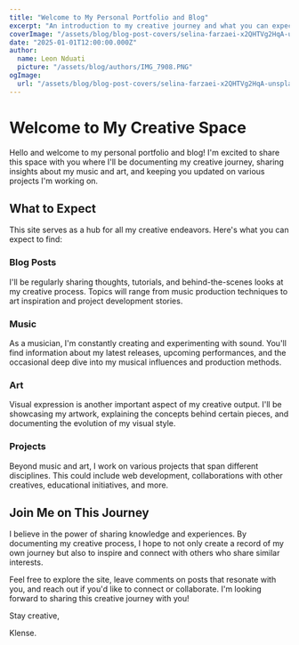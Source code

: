 ```yaml
---
title: "Welcome to My Personal Portfolio and Blog"
excerpt: "An introduction to my creative journey and what you can expect to find on this site. I'll be sharing my thoughts on music, art, and various projects I'm working on."
coverImage: "/assets/blog/blog-post-covers/selina-farzaei-x2QHTVg2HqA-unsplash.jpg"
date: "2025-01-01T12:00:00.000Z"
author:
  name: Leon Nduati
  picture: "/assets/blog/authors/IMG_7908.PNG"
ogImage:
  url: "/assets/blog/blog-post-covers/selina-farzaei-x2QHTVg2HqA-unsplash.jpg"
---
```


# Welcome to My Creative Space

Hello and welcome to my personal portfolio and blog! I'm excited to share this space with you where I'll be documenting my creative journey, sharing insights about my music and art, and keeping you updated on various projects I'm working on.

## What to Expect

This site serves as a hub for all my creative endeavors. Here's what you can expect to find:

### Blog Posts

I'll be regularly sharing thoughts, tutorials, and behind-the-scenes looks at my creative process. Topics will range from music production techniques to art inspiration and project development stories.

### Music

As a musician, I'm constantly creating and experimenting with sound. You'll find information about my latest releases, upcoming performances, and the occasional deep dive into my musical influences and production methods.

### Art

Visual expression is another important aspect of my creative output. I'll be showcasing my artwork, explaining the concepts behind certain pieces, and documenting the evolution of my visual style.

### Projects

Beyond music and art, I work on various projects that span different disciplines. This could include web development, collaborations with other creatives, educational initiatives, and more.

## Join Me on This Journey

I believe in the power of sharing knowledge and experiences. By documenting my creative process, I hope to not only create a record of my own journey but also to inspire and connect with others who share similar interests.

Feel free to explore the site, leave comments on posts that resonate with you, and reach out if you'd like to connect or collaborate. I'm looking forward to sharing this creative journey with you!

Stay creative,

Klense.
